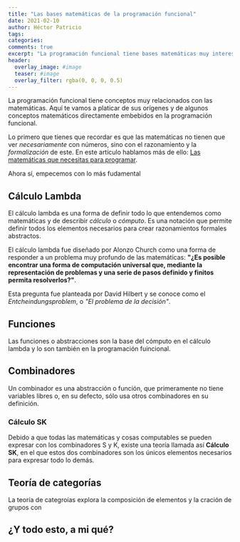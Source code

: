 ```yaml
---
title: "Las bases matemáticas de la programación funcional"
date: 2021-02-10
author: Héctor Patricio
tags:
categories:
comments: true
excerpt: "La programación funcional tiene bases matemáticas muy interesantes, hablemos un poco de ellas y cómo te pueden ayudar a entenderla mejor."
header:
  overlay_image: #image
  teaser: #image
  overlay_filter: rgba(0, 0, 0, 0.5)
---
```


La programación funcional tiene conceptos muy relacionados con las matemáticas. Aquí te vamos a platicar de sus orígenes y de algunos conceptos matemáticos directamente embebidos en la programación funcional.

Lo primero que tienes que recordar es que las matemáticas no tienen que ver  _necesariamente_ con números, sino con el razonamiento y la _formalización_ de este. En este artículo hablamos más de ello: [Las matemáticas que necesitas para programar](/2019/12/25/las-matematicas-que-debes-saber-para-programar.html).

Ahora sí, empecemos con lo más fudamental

## Cálculo Lambda

El cálculo lambda es una forma de definir todo lo que entendemos como matemáticas y de describir _cálculo_ o _cómputo_. Es una notación que permite definir todos los elementos necesarios para crear razonamientos formales abstractos.

El cálculo lambda fue diseñado por Alonzo Church como una forma de responder a un problema muy profundo de las matemáticas: **"¿Es posible encontrar una forma de computación universal que, mediante la representación de problemas y una serie de pasos definido y finitos permita resolverlos?"**.

Esta pregunta fue planteada por David Hilbert y se conoce como el *Entcheindungsproblem*, o _"El problema de la decisión"_.

## Funciones

Las funciones o abstracciones son la base del cómputo en el cálculo lambda y lo son también en la programación fuincional.

## Combinadores

Un combinador es una abstracción o función, que primeramente no tiene variables libres o, en su defecto, sólo usa otros combinadores en su definición.

### Cálculo SK

Debido a que todas las matemáticas y cosas computables se pueden expresar con los combinadores S y K, existe una teoría llamada así **Cálculo SK**, en el que estos dos combinadores son los únicos elementos necesarios para expresar todo lo demás.

## Teoría de categorías

La teoría de categroías explora la composición de elementos y la cración de grupos con


## ¿Y todo esto, a mi qué?